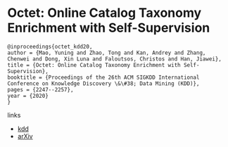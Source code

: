 # Octet: Online Catalog Taxonomy Enrichment with Self-Supervision

```
@inproceedings{octet_kdd20,
author = {Mao, Yuning and Zhao, Tong and Kan, Andrey and Zhang, Chenwei and Dong, Xin Luna and Faloutsos, Christos and Han, Jiawei},
title = {Octet: Online Catalog Taxonomy Enrichment with Self-Supervision},
booktitle = {Proceedings of the 26th ACM SIGKDD International Conference on Knowledge Discovery \&\#38; Data Mining (KDD)},
pages = {2247--2257},
year = {2020}
}
```

links
- [kdd](https://www.kdd.org/kdd2020/accepted-papers/view/octet-online-catalog-taxonomy-enrichment-with-self-supervision)
- [arXiv](https://arxiv.org/abs/2006.10276)
